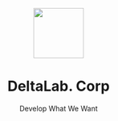 <p align="center">
<img src="https://cdn.deltalab.dev/files/7cd62d36-ab59-46b9-b531-d8407fc22490/logo/logo-standard.png" width="100px">
<h1 align="center">DeltaLab. Corp</h1>
<p align="center">Develop What We Want</p>
<br>
</p>
